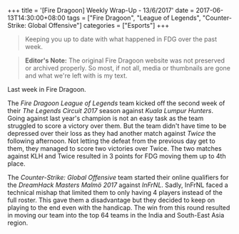 +++
title = '[Fire Dragoon] Weekly Wrap-Up - 13/6/2017'
date = 2017-06-13T14:30:00+08:00
tags = ["Fire Dragoon", "League of Legends", "Counter-Strike: Global Offensive"]
categories = ["Esports"]
+++
> Keeping you up to date with what happened in FDG over the past week.

> **Editor's Note:** The original Fire Dragoon website was not preserved or archived properly. So most, if not all, media or thumbnails are gone and what we're left with is my text.

Last week in Fire Dragoon.

The *Fire Dragoon League of Legends* team kicked off the second week of their *The Legends Circuit 2017* season against *Kuala Lumpur Hunters*. Going against last year's champion is not an easy task as the team struggled to score a victory over them. But the team didn't have time to be depressed over their loss as they had another match against *Twice* the following afternoon. Not letting the defeat from the previous day get to them, they managed to score two victories over Twice. The two matches against KLH and Twice resulted in 3 points for FDG moving them up to 4th place.

The *Counter-Strike: Global Offensive* team started their online qualifiers for the *DreamHack Masters Malmö 2017* against *InFrNL*. Sadly, InFrNL faced a technical mishap that limited them to only having 4 players instead of the full roster. This gave them a disadvantage but they decided to keep on playing to the end even with the handicap. The win from this round resulted in moving our team into the top 64 teams in the India and South-East Asia region.